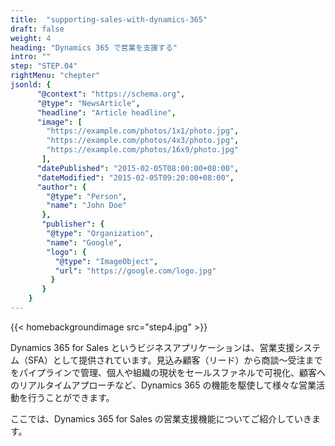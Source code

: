 ```yaml
---
title:  "supporting-sales-with-dynamics-365"
draft: false
weight: 4
heading: "Dynamics 365 で営業を支援する"
intro: ""
step: "STEP.04"
rightMenu: "chepter"
jsonld: {
      "@context": "https://schema.org",
      "@type": "NewsArticle",
      "headline": "Article headline",
      "image": [
        "https://example.com/photos/1x1/photo.jpg",
        "https://example.com/photos/4x3/photo.jpg",
        "https://example.com/photos/16x9/photo.jpg"
       ],
      "datePublished": "2015-02-05T08:00:00+08:00",
      "dateModified": "2015-02-05T09:20:00+08:00",
      "author": {
        "@type": "Person",
        "name": "John Doe"
       },
       "publisher": {
        "@type": "Organization",
        "name": "Google",
        "logo": {
          "@type": "ImageObject",
          "url": "https://google.com/logo.jpg"
         }
       }
    }
---
```


{{< homebackgroundimage src="step4.jpg" >}}

Dynamics 365 for Sales というビジネスアプリケーションは、営業支援システム（SFA）として提供されています。見込み顧客（リード）から商談～受注までをパイプラインで管理、個人や組織の現状をセールスファネルで可視化、顧客へのリアルタイムアプローチなど、Dynamics 365 の機能を駆使して様々な営業活動を行うことができます。

ここでは、Dynamics 365 for Sales の営業支援機能についてご紹介していきます。